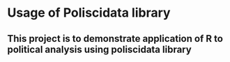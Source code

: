 # Usage of Poliscidata library
## This project is to demonstrate application of R to political analysis using poliscidata library
